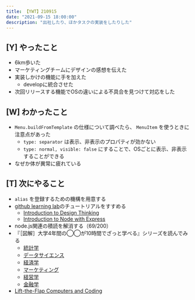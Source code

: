 ```yaml
---
title: 【YWT】210915
date: "2021-09-15 18:00:00"
description: "出社したり、ほかタスクの実装をしたりした"
---
```


## [Y] やったこと

- 6km歩いた
- マーケティングチームにデザインの感想を伝えた
- 実装しかけの機能に手を加えた
  - developに統合させた
- 次回リリースする機能でOSの違いによる不具合を見つけて対応をした

## [W] わかったこと

- `Menu.buildFromTemplate` の仕様について調べたら、 `MenuItem` を使うときに注意点があった
  - `type: separator` は表示、非表示のプロパティが効かない
  - `type: normal, visible: false` にすることで、OSごとに表示、非表示することができる
- なぜか体が異常に疲れている

## [T] 次にやること

- `alias` を登録するための機構を用意する
- [github learning lab](https://lab.github.com/githubtraining)のチュートリアルをすすめる
  - [Introduction to Design Thinking](https://lab.github.com/githubtraining/introduction-to-design-thinking)
  - [Introduction to Node with Express](https://lab.github.com/everydeveloper/introduction-to-node-with-express)
- node.js関連の積読を解消する（69/200）
- 『［図解］大学4年間の◯◯が10時間でざっと学べる』シリーズを読んでみる
  - [統計学](https://www.amazon.co.jp/dp/B07PXB4NN9)
  - [データサイエンス](https://www.amazon.co.jp/dp/B07XNW3TQM)
  - [経済学](https://www.amazon.co.jp/dp/B01KNLFHH6)
  - [マーケティング](https://www.amazon.co.jp/dp/B07BNC2SV3)
  - [経営学](https://www.amazon.co.jp/dp/B071SKDF3L)
  - [金融学](https://www.amazon.co.jp/dp/B07BB6Z7FW)
- [Lift-the-Flap Computers and Coding](https://www.amazon.co.jp/dp/1409591514)

<!-- https://twitter.com/camomile_cafe/status/1438088739062882312?s=20 -->
